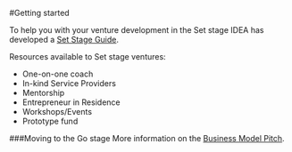#Getting started

To help you with your venture development in the Set stage IDEA has developed a [Set Stage Guide](https://docs.google.com/document/d/1E-IYyc3LAZ03tlZICg-HyFxPOH2zjpbj4nIt4SxpS34/edit). 

Resources available to Set stage ventures:
* One-on-one coach
* In-kind Service Providers
* Mentorship
* Entrepreneur in Residence
* Workshops/Events
* Prototype fund

###Moving to the Go stage
More information on the [Business Model Pitch](business_model_pitch.md).

